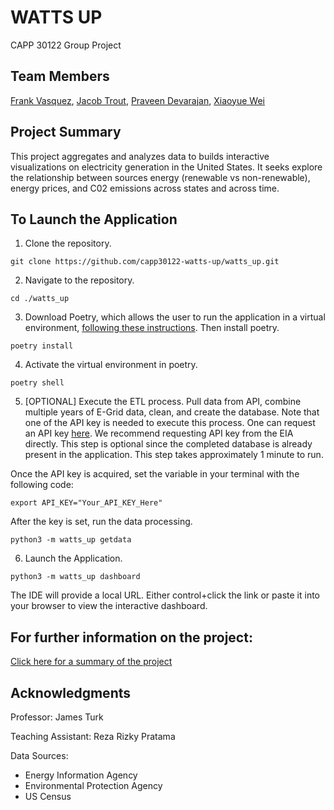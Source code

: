 # WATTS UP
CAPP 30122 Group Project

## Team Members
[Frank Vasquez](https://github.com/frankvasquez7), [Jacob Trout](https://github.com/jacobtrout), [Praveen Devarajan](https://github.com/pravchand), [Xiaoyue Wei](https://github.com/Wxy-23)

## Project Summary
This project aggregates and analyzes data to builds interactive visualizations on electricity generation in the United States. It seeks explore the relationship between sources energy (renewable vs non-renewable), energy prices, and C02 emissions across states and across time.

## To Launch the Application

1. Clone the repository.
```
git clone https://github.com/capp30122-watts-up/watts_up.git
```

2. Navigate to the repository.
```
cd ./watts_up
```
3. Download Poetry, which allows the user to run the application in a virtual environment, [following these instructions](https://python-poetry.org/docs/). Then install poetry.
```
poetry install
```
4. Activate the virtual environment in poetry.
```
poetry shell
```
5. [OPTIONAL] Execute the ETL process. Pull data from API, combine multiple years of E-Grid data, clean, and create the database. Note that one of the API key is needed to execute this process. One can request an API key [here](https://www.eia.gov/opendata/register.php). We recommend requesting API key from the EIA directly. This step is optional since the completed database is already present in the application. This step takes approximately 1 minute to run.

Once the API key is acquired, set the variable in your terminal with the following code:
```
export API_KEY="Your_API_KEY_Here"
```
After the key is set, run the data processing.
```
python3 -m watts_up getdata
```
6. Launch the Application.
```
python3 -m watts_up dashboard
```
The IDE will provide a local URL. Either control+click the link or paste it into your browser to view the interactive dashboard.

## For further information on the project:

[Click here for a summary of the project](https://github.com/capp30122-watts-up/watts_up/tree/main/watts_up/proj-paper.pdf)

## Acknowledgments

Professor: James Turk

Teaching Assistant: Reza Rizky Pratama 

Data Sources:
- Energy Information Agency
- Environmental Protection Agency 
- US Census

